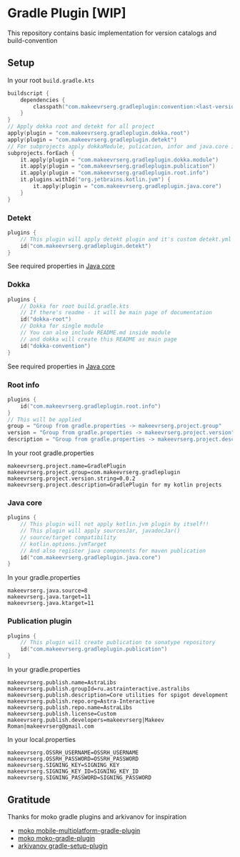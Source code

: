 # Gradle Plugin [WIP]

This repository contains basic implementation for version catalogs and build-convention

## Setup

In your root `build.gradle.kts`
```kotlin
buildscript {
    dependencies {
        classpath("com.makeevrserg.gradleplugin:convention:<last-version>>")
    }
}
// Apply dokka root and detekt for all project
apply(plugin = "com.makeevrserg.gradleplugin.dokka.root")
apply(plugin = "com.makeevrserg.gradleplugin.detekt")
// For subprojects apply dokkaModule, pulication, infor and java.core if module have kotlin.jvm
subprojects.forEach {
    it.apply(plugin = "com.makeevrserg.gradleplugin.dokka.module")
    it.apply(plugin = "com.makeevrserg.gradleplugin.publication")
    it.apply(plugin = "com.makeevrserg.gradleplugin.root.info")
    it.plugins.withId("org.jetbrains.kotlin.jvm") {
        it.apply(plugin = "com.makeevrserg.gradleplugin.java.core")
    }
}
```

### Detekt

```kotlin
plugins {
    // This plugin will apply detekt plugin and it's custom detekt.yml 
    id("com.makeevrserg.gradleplugin.detekt")
}
```
See required properties in [Java core](#java-core)

### Dokka

```kotlin
plugins {
    // Dokka for root build.gradle.kts
    // If there's readme - it will be main page of documentation
    id("dokka-root")
    // Dokka for single module
    // You can also include README.md inside module
    // and dokka will create this README as main page
    id("dokka-convention")
}
```
See required properties in [Java core](#java-core)

### Root info

```kotlin
plugins {
    id("com.makeevrserg.gradleplugin.root.info")
}
// This will be applied
group = "Group from gradle.properties -> makeevrserg.project.group"
version = "Group from gradle.properties -> makeevrserg.project.version"
description = "Group from gradle.properties -> makeevrserg.project.description"
```

In your root gradle.properties

```properties
makeevrserg.project.name=GradlePlugin
makeevrserg.project.group=com.makeevrserg.gradleplugin
makeevrserg.project.version.string=0.0.2
makeevrserg.project.description=GradlePlugin for my kotlin projects
```

### Java core

```kotlin
plugins {
    // This plugin will not apply kotlin.jvm plugin by itself!!
    // This plugin will apply sourcesJar, javadocJar()
    // source/target compatibility
    // kotlin.options.jvmTarget
    // And also register java components for maven publication
    id("com.makeevrserg.gradleplugin.java.core")
}
```
In your gradle.properties
```properties
makeevrserg.java.source=8
makeevrserg.java.target=11
makeevrserg.java.ktarget=11
```

### Publication plugin

```kotlin
plugins {
    // This plugin will create publication to sonatype repository
    id("com.makeevrserg.gradleplugin.publication")
}
```
In your gradle.properties
```properties
makeevrserg.publish.name=AstraLibs
makeevrserg.publish.groupId=ru.astrainteractive.astralibs
makeevrserg.publish.description=Core utilities for spigot development
makeevrserg.publish.repo.org=Astra-Interactive
makeevrserg.publish.repo.name=AstraLibs
makeevrserg.publish.license=Custom
makeevrserg.publish.developers=makeevrserg|Makeev Roman|makeevrserg@gmail.com
```
In your local.properties
```properties
makeevrserg.OSSRH_USERNAME=OSSRH_USERNAME
makeevrserg.OSSRH_PASSWORD=OSSRH_PASSWORD
makeevrserg.SIGNING_KEY=SIGNING_KEY
makeevrserg.SIGNING_KEY_ID=SIGNING_KEY_ID
makeevrserg.SIGNING_PASSWORD=SIGNING_PASSWORD
```
## Gratitude

Thanks for moko gradle plugins and arkivanov for inspiration

- [moko mobile-multiplatform-gradle-plugin](https://github.com/icerockdev/mobile-multiplatform-gradle-plugin)
- [moko moko-gradle-plugin](https://github.com/icerockdev/moko-gradle-plugin)
- [arkivanov  gradle-setup-plugin](https://github.com/arkivanov/gradle-setup-plugin)

